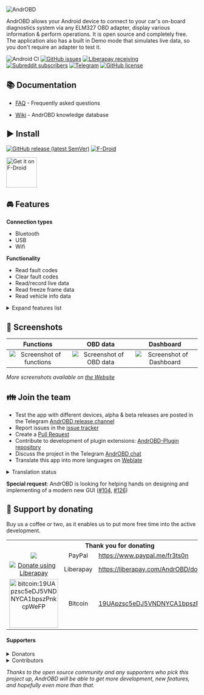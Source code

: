 ![AndrOBD](fastlane/metadata/android/en-US/images/tvBanner.png)

AndrOBD allows your Android device to connect to your car's on-board diagnostics system via any ELM327 OBD adapter, display various information & perform operations.
It is open source and completely free. The application also has a built in Demo mode that simulates live data, so you don't require an adapter to test it.

![Android CI](https://github.com/fr3ts0n/AndrOBD/workflows/Android%20CI/badge.svg)
[![GitHub issues](https://img.shields.io/github/issues/fr3ts0n/AndrOBD?color=red)](https://github.com/fr3ts0n/AndrOBD/issues)
[![Liberapay receiving](https://img.shields.io/liberapay/receives/AndrOBD?label=Liberapay)](https://liberapay.com/AndrOBD/donate/)
[![Subreddit subscribers](https://img.shields.io/reddit/subreddit-subscribers/AndrOBD?color=ff4500)](https://www.reddit.com/r/AndrOBD/)
[![Telegram](https://img.shields.io/badge/chat-on%20Telegram?color=0088cc)](https://t.me/joinchat/G60ltQv5CCEQ94BZ5yWQbg)
[![GitHub license](https://img.shields.io/github/license/fr3ts0n/AndrOBD)](https://github.com/fr3ts0n/AndrOBD/blob/master/LICENSE)

## :books: Documentation

* [FAQ](https://github.com/fr3ts0n/AndrOBD/wiki/Frequently-asked-questions) - Frequently asked questions

* [Wiki](https://github.com/fr3ts0n/AndrOBD/wiki) - AndrOBD knowledge database

## :arrow_forward: Install

[![GitHub release (latest SemVer)](https://img.shields.io/github/v/release/fr3ts0n/AndrOBD?label=latest%20version&sort=semver)](https://github.com/fr3ts0n/AndrOBD/releases)
[![F-Droid](https://img.shields.io/f-droid/v/com.fr3ts0n.ecu.gui.androbd)](https://f-droid.org/en/packages/com.fr3ts0n.ecu.gui.androbd/)

[<img src="https://f-droid.org/badge/get-it-on.png"
  alt="Get it on F-Droid"
  height="80">](https://f-droid.org/packages/com.fr3ts0n.ecu.gui.androbd/)

##  :oncoming_automobile: Features

**Connection types**
* Bluetooth
* USB
* Wifi

**Functionality**

* Read fault codes
* Clear fault codes
* Read/record live data
* Read freeze frame data
* Read vehicle info data

<details>
  <summary>Expand features list</summary>
&nbsp;
  
**Additional features**

* Day/Night view
* Data charts
* Dashboard
* Head up display
* Save recorded data
* Load recorded data (for analysis)
* CSV export

**Customisation of PID data**

* PID data items
* Data conversions

**Plugin extension support**

- Development: [AndrOBD-Plugin repository](https://github.com/fr3ts0n/AndrOBD-Plugin)
- Available Plugins:
  - [MQTT publisher](https://f-droid.org/en/packages/com.fr3ts0n.androbd.plugin.mqtt/) - Publish OBD data to MQTT broker
  - [GpsProvider](https://f-droid.org/en/packages/com.fr3ts0n.androbd.plugin.gpsprovider/) - Provide GPS data to AndrOBD
  - [SensorProvider](https://f-droid.org/en/packages/com.fr3ts0n.androbd.plugin.sensorprovider/) - Provide Accelerometer data to AndrOBD

**Native language support**
 
+ translatable via [weblate.org](https://hosted.weblate.org/engage/androbd/)
  + [Program dialogs](https://hosted.weblate.org/projects/androbd/strings/)
  + [OBD data descriptions](https://hosted.weblate.org/projects/androbd/obd-data-descriptions/)
  + [Fault code descriptions](https://hosted.weblate.org/projects/androbd/fault-codes/)

</details>

## :eyes: Screenshots

| Functions | OBD data | Dashboard |
| :--: | :--: | :--: |
| ![Screenshot of functions](/fastlane/metadata/android/en-US/images/phoneScreenshots/Screenshot_02.png) | ![Screenshot of OBD data](/fastlane/metadata/android/en-US/images/phoneScreenshots/Screenshot_06.png) | ![Screenshot of Dashboard](/fastlane/metadata/android/en-US/images/phoneScreenshots/Screenshot_09.png) |

*More screenshots available on [the Website](https://fr3ts0n.github.io/AndrOBD/)*

## :family: Join the team
  * Test the app with different devices, alpha & beta releases are posted in the Telegram [AndrOBD release channel](https://t.me/AndrOBD_dev)
  * Report issues in the [issue tracker](https://github.com/fr3ts0n/AndrOBD/issues)
  * Create a [Pull Request](https://opensource.guide/how-to-contribute/#opening-a-pull-request)
  * Contribute to development of plugin extensions: [AndrOBD-Plugin repository](https://github.com/fr3ts0n/AndrOBD-Plugin)
  * Discuss the project in the Telegram [AndrOBD chat](https://t.me/joinchat/G60ltQv5CCEQ94BZ5yWQbg)
  * Translate this app into more languages on [Weblate](https://hosted.weblate.org/engage/androbd/)
<details>
  <summary>Translation status</summary>
&nbsp;

**App dialogs:**

[![App strings](https://hosted.weblate.org/widgets/androbd/-/strings/multi-auto.svg)](https://hosted.weblate.org/engage/androbd/)

**OBD data descriptions:**

[![OBD data descriptions](https://hosted.weblate.org/widgets/androbd/-/obd-data-descriptions/multi-auto.svg)](https://hosted.weblate.org/engage/androbd/)

**Fault codes:**

[![Fault codes](https://hosted.weblate.org/widgets/androbd/-/fault-codes/multi-auto.svg)](https://hosted.weblate.org/engage/androbd/)

</details>
 
**Special request**: AndrOBD is looking for helping hands on designing and implementing of a modern new GUI ([#104](https://github.com/fr3ts0n/AndrOBD/issues/104), [#126](https://github.com/fr3ts0n/AndrOBD/issues/126))

## :battery: Support by donating

Buy us a coffee or two, as it enables us to put more free time into the active development.

<table>
  <tr>
    <th colspan="3">Thank you for donating</th>
  </tr>
  <tr>
    <td align="center"><a href="https://www.paypal.me/fr3ts0n"><img src="https://www.paypalobjects.com/en_GB/i/btn/btn_donate_LG.gif"/></a></td>
    <td align="center">PayPal</td>
    <td><a href="https://www.paypal.me/fr3ts0n">https://www.paypal.me/fr3ts0n</a></td>
  </tr>
  <tr>
    <td align="center">
      <a href="https://liberapay.com/AndrOBD/donate/"><img alt="Donate using Liberapay" src="https://liberapay.com/assets/widgets/donate.svg"></a>
    </td>
    <td align="center">Liberapay</td>
    <td>
      <a href="https://liberapay.com/AndrOBD/donate/">https://liberapay.com/AndrOBD/donate</a>
    </td>
  </tr>
  <tr>
    <td align="center"><a href="bitcoin:19UApzsc5eDJ5VNDNYCA1bpszPnkcpWeFP"><img src="manual/bitcoin_qr_code.png" alt="bitcoin:19UApzsc5eDJ5VNDNYCA1bpszPnkcpWeFP" width="128px" height="128px"></a></td>
    <td align="center">Bitcoin</a></td>
    <td><a href="bitcoin:19UApzsc5eDJ5VNDNYCA1bpszPnkcpWeFP">19UApzsc5eDJ5VNDNYCA1bpszPnkcpWeFP</a></td>
  </tr>
</table>

#### Supporters
<details>
  <summary>Donators</summary>
&nbsp;
  
| Date | Supporter | Donation  |
|------|-----------|----------:|
| 2018/02 | John Zimmerer | $10 |
| 2018/12 | Martin Bourdoiseau | €20 |
| 2019/06 | Jeffrey O'Connell | $10 |
| 2019/08 | Christoph Schmid | €10 |
| 2020/01 | Glenn Fowler | $5 |
| 2020/02 | Klemen Skerbiš | €5 |
| 2020/06 | Jairus Martin | $10 |
| 2020/06 | rusefi llc | €25 |
| 2020/07 | Klemen Skerbiš | €5 |
</details>

<details>
  <summary>Contributors</summary>
&nbsp;
  
**Graphic design**

* Very special Thanks to [anaufalm](https://github.com/anaufalm) for the [beautiful graphic design artwork and logos](https://steemit.com/utopian-io/@naufal/my-design-logo-for-androbd-valid-commit-and-added-to-v2-0-3).

**Start page**

* Thank you very much [sampoder](https://github.com/sampoder/) for a beautiful [AndrOBD start page](https://fr3ts0n.github.io/AndrOBD/)

**Internet promotion**

* Big hands to [aha999](https://github.com/aha999/) for a fancier Readme, promoting [AndrOBD on Reddit](https://www.reddit.com/r/AndrOBD/) and for many ideas to improve AndrOBD.

**Hosting translations**

* Special thanks to [Michal Čihař](https://github.com/nijel) for hosting translations on [weblate.org](http://weblate.org/).)
</details>

*Thanks to the open source community and any supporters who pick this project up, AndrOBD will be able to get more development, new features, and hopefully even more than that.*
